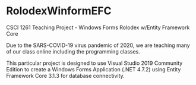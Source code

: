 # RolodexWinformEFC
CSCI 1261 Teaching Project - Windows Forms Rolodex w/Entity Framework Core

Due to the SARS-COVID-19 virus pandemic of 2020, we are teaching many of our class online
including the programming classes.

This particular project is designed to use Visual Studio 2019 Community Edition to create
a Windows Forms Application (.NET 4.7.2) using Entity Framework Core 3.1.3 for database
connectivity.
